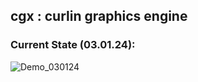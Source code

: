 ## cgx : curlin graphics engine


### Current State (03.01.24):
![Demo_030124](./data/030424_demo.png)



